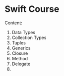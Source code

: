 # Swift Course

Content:
1. Data Types
2. Collection Types
3. Tuples
4. Generics
6. Closure
7. Method
8. Delegate
9.
